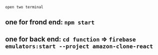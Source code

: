 ``` open two terminal ```
## one for frond end: `npm start`
## one for back end: `cd function` => `firebase emulators:start --project amazon-clone-react`
